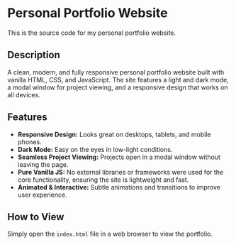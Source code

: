 # Personal Portfolio Website

This is the source code for my personal portfolio website.

## Description

A clean, modern, and fully responsive personal portfolio website built with vanilla HTML, CSS, and JavaScript. The site features a light and dark mode, a modal window for project viewing, and a responsive design that works on all devices.

## Features

- **Responsive Design:** Looks great on desktops, tablets, and mobile phones.
- **Dark Mode:** Easy on the eyes in low-light conditions.
- **Seamless Project Viewing:** Projects open in a modal window without leaving the page.
- **Pure Vanilla JS:** No external libraries or frameworks were used for the core functionality, ensuring the site is lightweight and fast.
- **Animated & Interactive:** Subtle animations and transitions to improve user experience.

## How to View

Simply open the `index.html` file in a web browser to view the portfolio.
